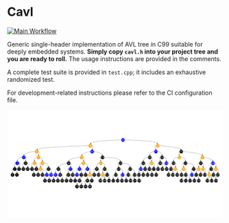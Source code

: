 # Cavl

[![Main Workflow](https://github.com/pavel-kirienko/cavl/actions/workflows/main.yml/badge.svg)](https://github.com/pavel-kirienko/cavl/actions/workflows/main.yml)

Generic single-header implementation of AVL tree in C99 suitable for deeply embedded systems.
**Simply copy `cavl.h` into your project tree and you are ready to roll.**
The usage instructions are provided in the comments.

A complete test suite is provided in `test.cpp`; it includes an exhaustive randomized test.

For development-related instructions please refer to the CI configuration file.

![Tree](randomized_test_tree.png "Random tree generated by the test suite")
